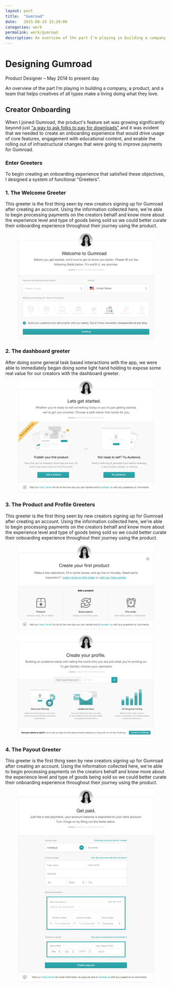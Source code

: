 ```yaml
---
layout: post
title:  "Gumroad"
date:   2015-08-19 15:29:00
categories: work
permalink: work/gumroad
description: An overview of the part I’m playing in building a company, a product, and a team that helps creatives of all types make a living doing what they love.
---
```


# Designing Gumroad
<p class="subheader">Product Designer – May 2014 <span>to</span> present day</p>

<p class="lead">
  An overview of the part I’m playing in building a company, a product, and a team that helps creatives of all types make a living doing what they love.
</p>

## Creator Onboarding

When I joined Gumroad, the product's feature set was growing significantly beyond just ["a way to ask folks to pay for downloads"](http://techcrunch.com/2011/12/14/gumroad-lets-you-sell-anything-you-make/) and it was evident that we needed  to create an onboarding experience that would drive usage of core features, engagement with educational content, and enable the rolling out of infrastructural changes that were going to improve payments for Gumroad.

### Enter Greeters

To begin creating an onboarding experience that satisfied these objectives, I designed a system of functional "Greeters".

### 1. The Welcome Greeter

This greeter is the first thing seen by new creators signing up for Gumroad after creating an account. Using the information collected here, we're able to begin processing payments on the creators behalf and know more about the experience level and type of goods being sold so we could better curate their onboarding experience throughout their journey using the product.

<figure class="portfolio-gallery__item">
  <img src="/img/posts/gumroad/welcome_greeter.png" alt="Welcome greeter">
</figure>

### 2. The dashboard greeter

After doing some general task based interactions with the app, we were able to immediately began doing some light hand holding to expose some real value for our creators with the dashboard greeter.

<figure class="portfolio-gallery__item">
  <img src="/img/posts/gumroad/dashboard_greeter.png" alt="Welcome greeter">
</figure>


### 3. The Product and Profile Greeters

This greeter is the first thing seen by new creators signing up for Gumroad after creating an account. Using the information collected here, we're able to begin processing payments on the creators behalf and know more about the experience level and type of goods being sold so we could better curate their onboarding experience throughout their journey using the product.

<figure class="portfolio-gallery__item">
  <img src="/img/posts/gumroad/product_greeter.png" alt="Welcome greeter">
</figure>

<figure class="portfolio-gallery__item">
  <img src="/img/posts/gumroad/profile_greeter.png" alt="Welcome greeter">
</figure>

### 4. The Payout Greeter

This greeter is the first thing seen by new creators signing up for Gumroad after creating an account. Using the information collected here, we're able to begin processing payments on the creators behalf and know more about the experience level and type of goods being sold so we could better curate their onboarding experience throughout their journey using the product.

<figure class="portfolio-gallery__item">
  <img src="/img/posts/gumroad/payout_greeter.png" alt="Welcome greeter">
</figure>

